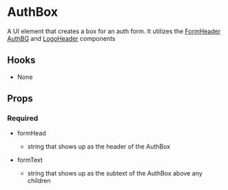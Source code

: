 # AuthBox

A UI element that creates a box for an auth form. It utilizes the [FormHeader](https://github.com/pay-theory/pay-theory-ui/tree/master/src/common/auth/FormHeader) [AuthBG](https://github.com/pay-theory/pay-theory-ui/tree/master/src/common/auth/AuthBG) and [LogoHeader](https://github.com/pay-theory/pay-theory-ui/tree/master/src/common/auth/LogoHeader) components

## Hooks

-   None

## Props

### Required

-   formHead

    -   string that shows up as the header of the AuthBox

-   formText
    -   string that shows up as the subtext of the AuthBox above any children
